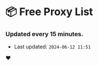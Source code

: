 # :package: Free Proxy List
### Updated every 15 minutes.

- Last updated: `2024-06-12 11:51`

:heart:
